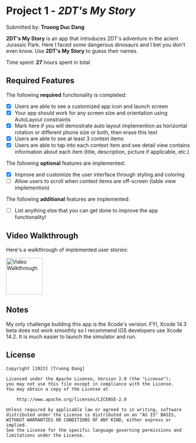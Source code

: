 # Project 1 - *2DT's My Story*

Submitted by: **Truong Duc Dang**

**2DT's My Story** is an app that introduces 2DT's adventure in the acient Jurassic Park. Here I faced some dangerous dinosaurs and I bet you don't even know. Use **2DT's My Story** to guess their names.

Time spent: **27** hours spent in total

## Required Features

The following **required** functionality is completed:

- [x] Users are able to see a customized app icon and launch screen
- [x] Your app should work for any screen size and orientation using AutoLayout constraints
- [x] Mark here if you will demostrate auto layout implemention as horizontal rotation or different phone size or both, then erase this text
- [x] Users are able to see at least 3 context items
- [x] Users are able to tap into each context item and see detail view contains information about each item (title, description, picture if applicable, etc.)
 
The following **optional** features are implemented:

- [x] Improve and customize the user interface through styling and coloring
- [ ] Allow users to scroll when context items are off-screen (table view implemention)

The following **additional** features are implemented:

- [ ] List anything else that you can get done to improve the app functionality!

## Video Walkthrough

Here's a walkthrough of implemented user stories:

<img src='mystory.gif' title='Video Walkthrough' width='100' alt='Video Walkthrough' />

## Notes
My only challenge building this app is the Xcode's version. FYI, Xcode 14.3 beta does not work smoothly so I recommend iOS developers use Xcode 14.2. It is much easier to launch the simulator and run.

## License

    Copyright [2023] [Truong Dang]

    Licensed under the Apache License, Version 2.0 (the "License");
    you may not use this file except in compliance with the License.
    You may obtain a copy of the License at

        http://www.apache.org/licenses/LICENSE-2.0

    Unless required by applicable law or agreed to in writing, software
    distributed under the License is distributed on an "AS IS" BASIS,
    WITHOUT WARRANTIES OR CONDITIONS OF ANY KIND, either express or implied.
    See the License for the specific language governing permissions and
    limitations under the License.
